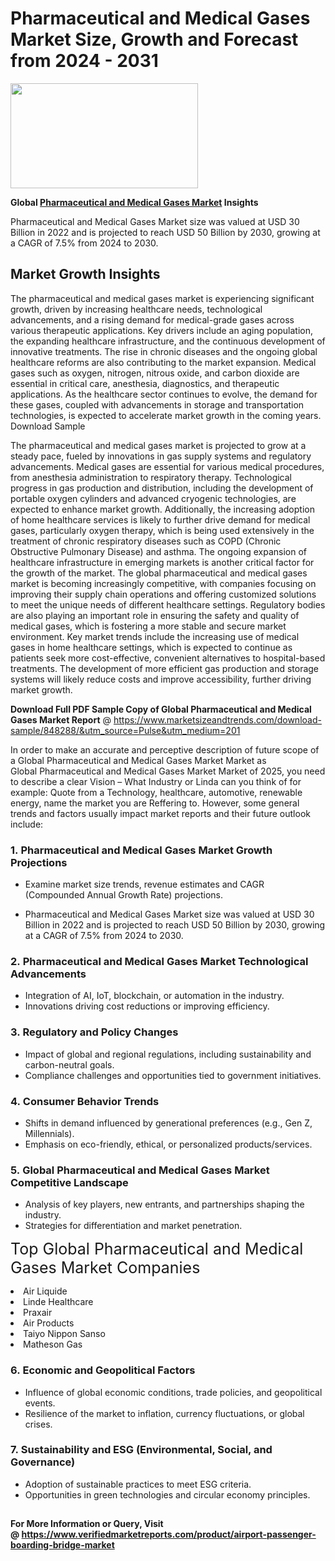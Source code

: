 <H1>Pharmaceutical and Medical Gases Market Size, Growth and Forecast from 2024 - 2031</H1><img class="aligncenter size-medium wp-image-584254" src="https://thirdeyenews.in/wp-content/uploads/2024/09/Global-Market-Research-300x168.jpeg" alt="" width="300" height="168" /><p><strong>Global&nbsp;<a href="https://www.marketsizeandtrends.com/download-sample/848288/&amp;utm_source=Pulse&amp;utm_medium=201">Pharmaceutical and Medical Gases Market</a> Insights</strong></p><p>Pharmaceutical and Medical Gases Market size was valued at USD 30 Billion in 2022 and is projected to reach USD 50 Billion by 2030, growing at a CAGR of 7.5% from 2024 to 2030.</p><p><h2>Market Growth Insights</h2> <p>The pharmaceutical and medical gases market is experiencing significant growth, driven by increasing healthcare needs, technological advancements, and a rising demand for medical-grade gases across various therapeutic applications. Key drivers include an aging population, the expanding healthcare infrastructure, and the continuous development of innovative treatments. The rise in chronic diseases and the ongoing global healthcare reforms are also contributing to the market expansion. Medical gases such as oxygen, nitrogen, nitrous oxide, and carbon dioxide are essential in critical care, anesthesia, diagnostics, and therapeutic applications. As the healthcare sector continues to evolve, the demand for these gases, coupled with advancements in storage and transportation technologies, is expected to accelerate market growth in the coming years. Download Sample </p> <p>The pharmaceutical and medical gases market is projected to grow at a steady pace, fueled by innovations in gas supply systems and regulatory advancements. Medical gases are essential for various medical procedures, from anesthesia administration to respiratory therapy. Technological progress in gas production and distribution, including the development of portable oxygen cylinders and advanced cryogenic technologies, are expected to enhance market growth. Additionally, the increasing adoption of home healthcare services is likely to further drive demand for medical gases, particularly oxygen therapy, which is being used extensively in the treatment of chronic respiratory diseases such as COPD (Chronic Obstructive Pulmonary Disease) and asthma. The ongoing expansion of healthcare infrastructure in emerging markets is another critical factor for the growth of the market. The global pharmaceutical and medical gases market is becoming increasingly competitive, with companies focusing on improving their supply chain operations and offering customized solutions to meet the unique needs of different healthcare settings. Regulatory bodies are also playing an important role in ensuring the safety and quality of medical gases, which is fostering a more stable and secure market environment. Key market trends include the increasing use of medical gases in home healthcare settings, which is expected to continue as patients seek more cost-effective, convenient alternatives to hospital-based treatments. The development of more efficient gas production and storage systems will likely reduce costs and improve accessibility, further driving market growth. </p><p><span class=""><strong>Download Full PDF Sample Copy of Global Pharmaceutical and Medical Gases Market Report</strong> @ <a href="https://www.marketsizeandtrends.com/download-sample/848288/&amp;utm_source=Pulse&amp;utm_medium=201" target="_blank">https://www.marketsizeandtrends.com/download-sample/848288/&amp;utm_source=Pulse&amp;utm_medium=201</a></span></p><p>In order to make an accurate and perceptive description of future scope of a Global&nbsp;Pharmaceutical and Medical Gases Market Market as Global&nbsp;Pharmaceutical and Medical Gases Market Market of 2025, you need to describe a clear Vision &ndash; What Industry or Linda can you think of for example: Quote from a Technology, healthcare, automotive, renewable energy, name the market you are Reffering to. However, some general trends and factors usually impact market reports and their future outlook include:</p><h3>1.&nbsp;<strong>Pharmaceutical and Medical Gases Market Growth Projections</strong></h3><ul><li>Examine market size trends, revenue estimates and CAGR (Compounded Annual Growth Rate) projections.</li><li><p>Pharmaceutical and Medical Gases Market size was valued at USD 30 Billion in 2022 and is projected to reach USD 50 Billion by 2030, growing at a CAGR of 7.5% from 2024 to 2030.</p></li></ul><h3>2.&nbsp;<strong>Pharmaceutical and Medical Gases Market Technological Advancements</strong></h3><ul><li>Integration of AI, IoT, blockchain, or automation in the industry.</li><li>Innovations driving cost reductions or improving efficiency.</li></ul><h3>3.&nbsp;<strong>Regulatory and Policy Changes</strong></h3><ul><li>Impact of global and regional regulations, including sustainability and carbon-neutral goals.</li><li>Compliance challenges and opportunities tied to government initiatives.</li></ul><h3>4.&nbsp;<strong>Consumer Behavior Trends</strong></h3><ul><li>Shifts in demand influenced by generational preferences (e.g., Gen Z, Millennials).</li><li>Emphasis on eco-friendly, ethical, or personalized products/services.</li></ul><h3>5.&nbsp;<strong>Global Pharmaceutical and Medical Gases Market Competitive Landscape</strong></h3><ul><li>Analysis of key players, new entrants, and partnerships shaping the industry.</li><li>Strategies for differentiation and market penetration.</li></ul><p data-pm-slice="1 1 []"><span style="color: inherit; font-family: inherit; font-size: 25px;">Top Global Pharmaceutical and Medical Gases Market Companies</span></p><div class="" data-test-id=""><p><li>Air Liquide</li><li> Linde Healthcare</li><li> Praxair</li><li> Air Products</li><li> Taiyo Nippon Sanso</li><li> Matheson Gas</li></p></div><h3>6.&nbsp;<strong>Economic and Geopolitical Factors</strong></h3><ul><li>Influence of global economic conditions, trade policies, and geopolitical events.</li><li>Resilience of the market to inflation, currency fluctuations, or global crises.</li></ul><h3>7.&nbsp;<strong>Sustainability and ESG (Environmental, Social, and Governance)</strong></h3><ul><li>Adoption of sustainable practices to meet ESG criteria.</li><li>Opportunities in green technologies and circular economy principles.</li></ul><h2><strong style="font-size: 14px;">For More Information or Query, Visit @&nbsp;</strong><a style="background-color: #ffffff; font-size: 14px;" href="https://www.marketsizeandtrends.com/report/pharmaceutical-and-medical-gases-market/" target="_blank">https://www.verifiedmarketreports.com/product/airport-passenger-boarding-bridge-market</a></h2>
